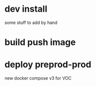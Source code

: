# dev install
some stuff to add by hand

# build push image


# deploy preprod-prod
new docker compose v3 for VOC
